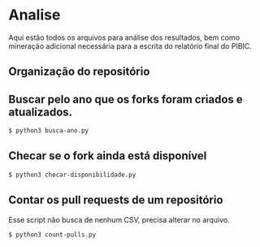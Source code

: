 # Analise

Aqui estão todos os arquivos para análise dos resultados, bem como mineração adicional necessária para a escrita do relatório final do PIBIC.

## Organização do repositório



## Buscar pelo ano que os forks foram criados e atualizados.

```bash
$ python3 busca-ano.py
```

## Checar se o fork ainda está disponível

```bash
$ python3 checar-disponibilidade.py
```

## Contar os pull requests de um repositório

Esse script não busca de nenhum CSV, precisa alterar no arquivo.

```bash
$ python3 count-pulls.py
```

